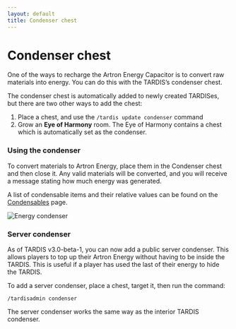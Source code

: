 ```yaml
---
layout: default
title: Condenser chest
---
```


# Condenser chest

One of the ways to recharge the Artron Energy Capacitor is to convert raw materials into energy. You can do this with
the TARDIS’s condenser chest.

The condenser chest is automatically added to newly created TARDISes, but there are two other ways to add the chest:

1. Place a chest, and use the `/tardis update condenser` command
2. Grow an **Eye of Harmony** room. The Eye of Harmony contains a chest which is automatically set as the condenser.

### Using the condenser

To convert materials to Artron Energy, place them in the Condenser chest and then close it. Any valid materials will be
converted, and you will receive a message stating how much energy was generated.

A list of condensable items and their relative values can be found on the [Condensables](condensables.html) page.

![Energy condenser](images/docs/condenser.jpg)

### Server condenser

As of TARDIS v3.0-beta-1, you can now add a public server condenser. This allows players to top up their Artron Energy
without having to be inside the TARDIS. This is useful if a player has used the last of their energy to hide the TARDIS.

To add a server condenser, place a chest, target it, then run the command:

    /tardisadmin condenser

The server condenser works the same way as the interior TARDIS condenser.
